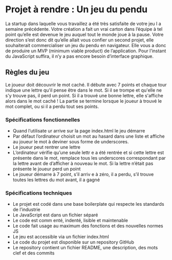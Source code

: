 # Projet à rendre : Un jeu du pendu
La startup dans laquelle vous travaillez a été très satisfaite de votre jeu l a semaine précédente.
Votre création a fait un vrai carton dans l’équipe à tel point qu’elle est devenue le jeu auquel tout le monde joue à la pause.
Votre direction s’est donc dit qu’elle allait vous confier un second projet, elle souhaiterait commercialiser un jeu du pendu en navigateur. 
Elle vous a donc de produire un MVP (minimum viable product) de l’application. Pour l’instant du JavaScript suffira, il n’y a pas encore besoin d’interface graphique.

## Règles du jeu
Le joueur doit découvrir le mot caché. Il débute avec 7 points et chaque tour indique une lettre qu'il pense être dans le mot. 
Si il se trompe et qu'elle ne s'y trouve pas, il perd un point. Si il a trouvé une bonne lettre, elle s'affiche alors dans le mot caché !
La partie se termine lorsque le joueur à trouvé le mot complet, ou si il a perdu tout ses points.

### Spécifications fonctionnelles
- Quand l’utilisate ur arrive sur la page index.html le jeu démarre
- Par défaut l’ordinateur choisit un mot au hasard dans une liste et affiche au joueur le mot à deviner sous forme de underscores.
- Le joueur peut rentrer une lettre
- L’ordinateur vérifie qu’une seule lettr e a été rentrée et si cette lettre est présente dans le mot, remplace tous les underscores correspondant par la lettre avant de d’afficher à nouveau le mot. Si la lettre n’était pas présente le joueur perd un point
- Le joueur démarre à 7 point, s’il arriv e à zéro, il a perdu, s’il trouve toutes les lettres du mot avant, il a gagné
### Spécifications techniques
- Le projet est codé dans une base boilerplate qui respecte les standards de l’industrie
- Le JavaScript est dans un fichier séparé
- Le code est comm enté, indenté, lisible et maintenable
- Le code fait usage au maximum des fonctions et des nouvelles normes JS
- Le jeu est accessible via un fichier index.html
- Le code du projet est disponible sur un repository GitHub
- Le repository contient un fichier README, une description, des mots clef et des commits
